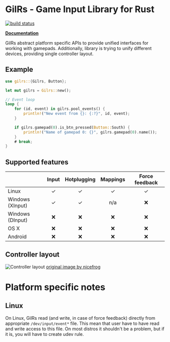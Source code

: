 GilRs - Game Input Library for Rust
===================================

[![build status](https://gitlab.com/Arvamer/gilrs/badges/master/build.svg)](https://gitlab.com/Arvamer/gilrs/commits/master)

[**Documentation**](https://arvamer.gitlab.io/gilrs/doc/gilrs/)

GilRs abstract platform specific APIs to provide unified interfaces for working with gamepads.
Additionally, library is trying to unify different devices, providing single controller layout.

Example
-------

```rust
use gilrs::{Gilrs, Button};

let mut gilrs = Gilrs::new();

// Event loop
loop {
    for (id, event) in gilrs.pool_events() {
        println!("New event from {}: {:?}", id, event);
    }

    if gilrs.gamepad(0).is_btn_pressed(Button::South) {
        println!("Name of gamepad 0: {}", gilrs.gamepad(0).name());
    }
    # break;
}
```

Supported features
------------------

|                  | Input | Hotplugging | Mappings | Force feedback |
|------------------|:-----:|:-----------:|:--------:|:--------------:|
| Linux            |   ✓   |      ✓      |     ✓    |        ✓       |
| Windows (XInput) |   ✓   |      ✓      |    n/a   |        ❌      |
| Windows (DInput) |   ❌  |      ❌     |     ❌   |        ❌      |
| OS X             |   ❌  |      ❌     |     ❌   |        ❌      |
| Android          |   ❌  |      ❌     |     ❌   |        ❌      |

Controller layout
-----------------

![Controller layout](https://arvamer.gitlab.io/gilrs/img/controller.svg)
[original image by nicefrog](http://opengameart.org/content/generic-gamepad-template)

Platform specific notes
======================

Linux
-----

On Linux, GilRs read (and write, in case of force feedback) directly from appropriate
`/dev/input/event*` file. This mean that user have to have read and write access to this file.
On most distros it shouldn't be a problem, but if it is, you will have to create udev rule.
